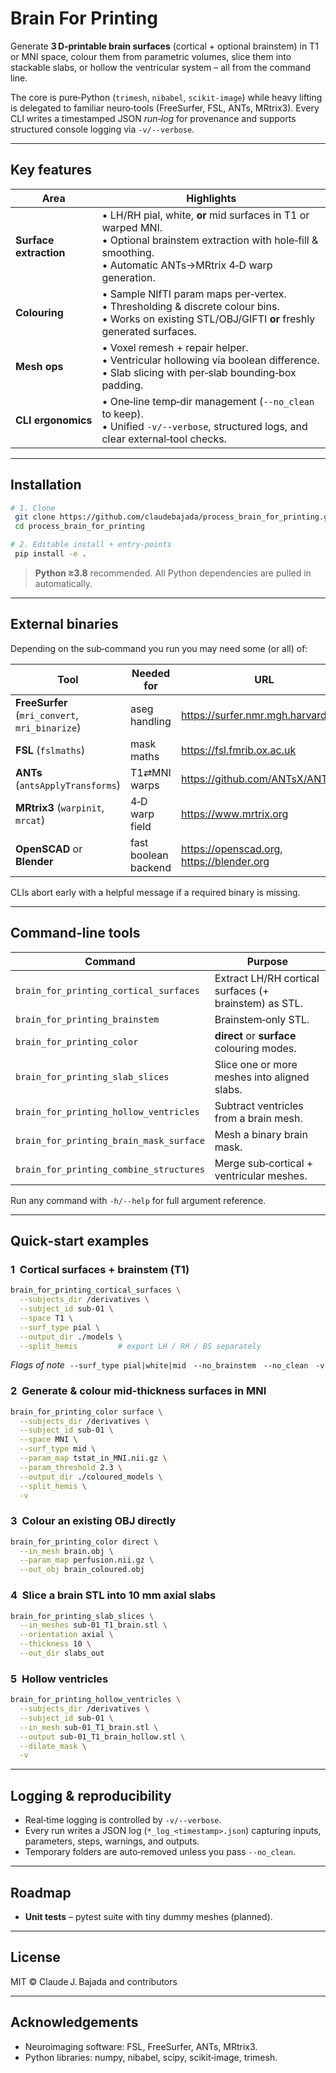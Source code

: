 # Brain For Printing

Generate **3 D‑printable brain surfaces** (cortical + optional brainstem) in T1 or MNI space, colour them from parametric volumes, slice them into stackable slabs, or hollow the ventricular system – all from the command line.

The core is pure‑Python (`trimesh`, `nibabel`, `scikit‑image`) while heavy lifting is delegated to familiar neuro‑tools (FreeSurfer, FSL, ANTs, MRtrix3).  Every CLI writes a timestamped JSON *run‑log* for provenance and supports structured console logging via `‑v/‑‑verbose`.

---

## Key features

| Area | Highlights |
|------|------------|
| **Surface extraction** | • LH/RH pial, white, **or** mid surfaces in T1 or warped MNI.<br>• Optional brainstem extraction with hole‑fill & smoothing.<br>• Automatic ANTs→MRtrix 4‑D warp generation. |
| **Colouring** | • Sample NIfTI param maps per‑vertex.<br>• Thresholding & discrete colour bins.<br>• Works on existing STL/OBJ/GIFTI **or** freshly generated surfaces. |
| **Mesh ops** | • Voxel remesh + repair helper.<br>• Ventricular hollowing via boolean difference.<br>• Slab slicing with per‑slab bounding‑box padding. |
| **CLI ergonomics** | • One‑line temp‑dir management (`--no_clean` to keep).<br>• Unified `‑v/‑‑verbose`, structured logs, and clear external‑tool checks. |

---

## Installation

```bash
# 1. Clone
 git clone https://github.com/claudebajada/process_brain_for_printing.git
 cd process_brain_for_printing

# 2. Editable install + entry‑points
 pip install -e .
```

> **Python ≥3.8** recommended.  All Python dependencies are pulled in automatically.

---

## External binaries

Depending on the sub‑command you run you may need some (or all) of:

| Tool | Needed for | URL |
|------|------------|-----|
| **FreeSurfer** (`mri_convert`, `mri_binarize`) | aseg handling | <https://surfer.nmr.mgh.harvard.edu> |
| **FSL** (`fslmaths`) | mask maths | <https://fsl.fmrib.ox.ac.uk> |
| **ANTs** (`antsApplyTransforms`) | T1⇄MNI warps | <https://github.com/ANTsX/ANTs> |
| **MRtrix3** (`warpinit`, `mrcat`) | 4‑D warp field | <https://www.mrtrix.org> |
| **OpenSCAD** or **Blender** | fast boolean backend | <https://openscad.org>, <https://blender.org> |

CLIs abort early with a helpful message if a required binary is missing.

---

## Command‑line tools

| Command | Purpose |
|---------|---------|
| `brain_for_printing_cortical_surfaces` | Extract LH/RH cortical surfaces (+ brainstem) as STL. |
| `brain_for_printing_brainstem` | Brainstem‑only STL. |
| `brain_for_printing_color` | **direct** or **surface** colouring modes. |
| `brain_for_printing_slab_slices` | Slice one or more meshes into aligned slabs. |
| `brain_for_printing_hollow_ventricles` | Subtract ventricles from a brain mesh. |
| `brain_for_printing_brain_mask_surface` | Mesh a binary brain mask. |
| `brain_for_printing_combine_structures` | Merge sub‑cortical + ventricular meshes. |

Run any command with `‑h/‑‑help` for full argument reference.

---

## Quick‑start examples

### 1  Cortical surfaces + brainstem (T1)

```bash
brain_for_printing_cortical_surfaces \
  --subjects_dir /derivatives \
  --subject_id sub‑01 \
  --space T1 \
  --surf_type pial \
  --output_dir ./models \
  --split_hemis         # export LH / RH / BS separately
```

*Flags of note*  `--surf_type pial|white|mid`   `--no_brainstem`   `--no_clean`   `‑v`

### 2  Generate & colour mid‑thickness surfaces in MNI

```bash
brain_for_printing_color surface \
  --subjects_dir /derivatives \
  --subject_id sub‑01 \
  --space MNI \
  --surf_type mid \
  --param_map tstat_in_MNI.nii.gz \
  --param_threshold 2.3 \
  --output_dir ./coloured_models \
  --split_hemis \
  -v
```

### 3  Colour an existing OBJ directly

```bash
brain_for_printing_color direct \
  --in_mesh brain.obj \
  --param_map perfusion.nii.gz \
  --out_obj brain_coloured.obj
```

### 4  Slice a brain STL into 10 mm axial slabs

```bash
brain_for_printing_slab_slices \
  --in_meshes sub‑01_T1_brain.stl \
  --orientation axial \
  --thickness 10 \
  --out_dir slabs_out
```

### 5  Hollow ventricles

```bash
brain_for_printing_hollow_ventricles \
  --subjects_dir /derivatives \
  --subject_id sub‑01 \
  --in_mesh sub‑01_T1_brain.stl \
  --output sub‑01_T1_brain_hollow.stl \
  --dilate_mask \
  -v
```

---

## Logging & reproducibility

* Real‑time logging is controlled by `‑v/‑‑verbose`.
* Every run writes a JSON log (`*_log_<timestamp>.json`) capturing inputs, parameters, steps, warnings, and outputs.
* Temporary folders are auto‑removed unless you pass `--no_clean`.

---

## Roadmap

* **Unit tests** – pytest suite with tiny dummy meshes (planned).

---

## License

MIT © Claude J. Bajada and contributors

---

## Acknowledgements

* Neuroimaging software: FSL, FreeSurfer, ANTs, MRtrix3.
* Python libraries: numpy, nibabel, scipy, scikit‑image, trimesh.

